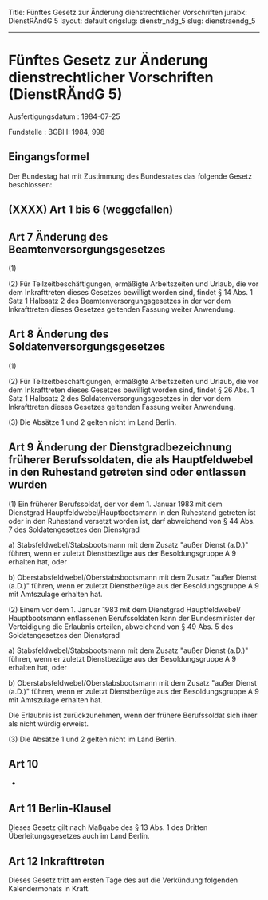 Title: Fünftes Gesetz zur Änderung dienstrechtlicher Vorschriften
jurabk: DienstRÄndG 5
layout: default
origslug: dienstr_ndg_5
slug: dienstraendg_5

---

# Fünftes Gesetz zur Änderung dienstrechtlicher Vorschriften (DienstRÄndG 5)

Ausfertigungsdatum
:   1984-07-25

Fundstelle
:   BGBl I: 1984, 998



## Eingangsformel

Der Bundestag hat mit Zustimmung des Bundesrates das folgende Gesetz
beschlossen:


## (XXXX) Art 1 bis 6 (weggefallen)


## Art 7 Änderung des Beamtenversorgungsgesetzes

(1)

(2) Für Teilzeitbeschäftigungen, ermäßigte Arbeitszeiten und Urlaub,
die vor dem Inkrafttreten dieses Gesetzes bewilligt worden sind,
findet § 14 Abs. 1 Satz 1 Halbsatz 2 des Beamtenversorgungsgesetzes in
der vor dem Inkrafttreten dieses Gesetzes geltenden Fassung weiter
Anwendung.


## Art 8 Änderung des Soldatenversorgungsgesetzes

(1)

(2) Für Teilzeitbeschäftigungen, ermäßigte Arbeitszeiten und Urlaub,
die vor dem Inkrafttreten dieses Gesetzes bewilligt worden sind,
findet § 26 Abs. 1 Satz 1 Halbsatz 2 des Soldatenversorgungsgesetzes
in der vor dem Inkrafttreten dieses Gesetzes geltenden Fassung weiter
Anwendung.

(3) Die Absätze 1 und 2 gelten nicht im Land Berlin.


## Art 9 Änderung der Dienstgradbezeichnung früherer Berufssoldaten, die als Hauptfeldwebel in den Ruhestand getreten sind oder entlassen wurden

(1) Ein früherer Berufssoldat, der vor dem 1. Januar 1983 mit dem
Dienstgrad Hauptfeldwebel/Hauptbootsmann in den Ruhestand getreten ist
oder in den Ruhestand versetzt worden ist, darf abweichend von § 44
Abs. 7 des Soldatengesetzes den Dienstgrad

a)  Stabsfeldwebel/Stabsbootsmann mit dem Zusatz "außer Dienst (a.D.)"
    führen, wenn er zuletzt Dienstbezüge aus der Besoldungsgruppe A 9
    erhalten hat, oder


b)  Oberstabsfeldwebel/Oberstabsbootsmann mit dem Zusatz "außer Dienst
    (a.D.)" führen, wenn er zuletzt Dienstbezüge aus der Besoldungsgruppe
    A 9 mit Amtszulage erhalten hat.




(2) Einem vor dem 1. Januar 1983 mit dem Dienstgrad Hauptfeldwebel/
Hauptbootsmann entlassenen Berufssoldaten kann der Bundesminister der
Verteidigung die Erlaubnis erteilen, abweichend von § 49 Abs. 5 des
Soldatengesetzes den Dienstgrad

a)  Stabsfeldwebel/Stabsbootsmann mit dem Zusatz "außer Dienst (a.D.)"
    führen, wenn er zuletzt Dienstbezüge aus der Besoldungsgruppe A 9
    erhalten hat, oder


b)  Oberstabsfeldwebel/Oberstabsbootsmann mit dem Zusatz "außer Dienst
    (a.D.)" führen, wenn er zuletzt Dienstbezüge aus der Besoldungsgruppe
    A 9 mit Amtszulage erhalten hat.



Die Erlaubnis ist zurückzunehmen, wenn der frühere Berufssoldat sich
ihrer als nicht würdig erweist.

(3) Die Absätze 1 und 2 gelten nicht im Land Berlin.


## Art 10

-


## Art 11 Berlin-Klausel

Dieses Gesetz gilt nach Maßgabe des § 13 Abs. 1 des Dritten
Überleitungsgesetzes auch im Land Berlin.


## Art 12 Inkrafttreten

Dieses Gesetz tritt am ersten Tage des auf die Verkündung folgenden
Kalendermonats in Kraft.

